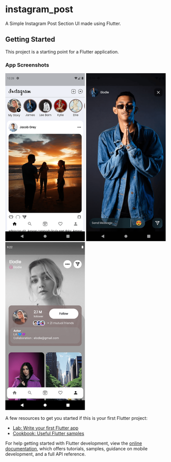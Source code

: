 # instagram_post

A Simple Instagram Post Section UI made using Flutter.

## Getting Started

This project is a starting point for a Flutter application.

### App Screenshots

<img src="assets/ss/feed.png" width="250" alt="Feed"> <img src="assets/ss/story.png" alt="Story" width="250"> <img src="assets/ss/profile.png" alt="Profile" width="250">

A few resources to get you started if this is your first Flutter project:

- [Lab: Write your first Flutter app](https://docs.flutter.dev/get-started/codelab)
- [Cookbook: Useful Flutter samples](https://docs.flutter.dev/cookbook)

For help getting started with Flutter development, view the
[online documentation](https://docs.flutter.dev/), which offers tutorials,
samples, guidance on mobile development, and a full API reference.
